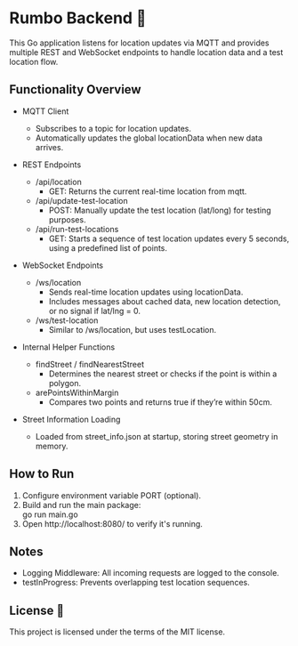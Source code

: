# Rumbo Backend 🚀

This Go application listens for location updates via MQTT and provides multiple REST and WebSocket endpoints to handle location data and a test location flow.

## Functionality Overview

- MQTT Client  
  - Subscribes to a topic for location updates.  
  - Automatically updates the global locationData when new data arrives.  

- REST Endpoints  
  - /api/location  
    - GET: Returns the current real-time location from mqtt.  
  - /api/update-test-location  
    - POST: Manually update the test location (lat/long) for testing purposes.  
  - /api/run-test-locations  
    - GET: Starts a sequence of test location updates every 5 seconds, using a predefined list of points.  

- WebSocket Endpoints  
  - /ws/location  
    - Sends real-time location updates using locationData.  
    - Includes messages about cached data, new location detection, or no signal if lat/lng = 0.  
  - /ws/test-location  
    - Similar to /ws/location, but uses testLocation.  

- Internal Helper Functions  
  - findStreet / findNearestStreet  
    - Determines the nearest street or checks if the point is within a polygon.  
  - arePointsWithinMargin  
    - Compares two points and returns true if they’re within 50cm.  
  
- Street Information Loading  
  - Loaded from street_info.json at startup, storing street geometry in memory.  

## How to Run

1. Configure environment variable PORT (optional).  
2. Build and run the main package:  
   go run main.go  
3. Open http://localhost:8080/ to verify it's running.  

## Notes

- Logging Middleware: All incoming requests are logged to the console.  
- testInProgress: Prevents overlapping test location sequences.

## License 📜

This project is licensed under the terms of the MIT license.
